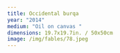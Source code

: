 ```yaml
---
title: Occidental burqa
year: "2014"
medium: "Oil on canvas "
dimensions: 19.7x19.7in. / 50x50cm
image: /img/fables/78.jpeg
---
```




